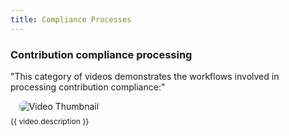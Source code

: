 ```yaml
---
title: Compliance Processes
---
```


### Contribution  compliance processing

"This category of videos demonstrates the workflows involved in processing contribution compliance:"

<div class="videos-grid">
  <div v-for="video in videos" :key="video.id" class="video-item">
    <a :href="video.videoUrl" target="_blank" rel="noopener noreferrer">
      <img :src="video.thumbnail" alt="Video Thumbnail">
    </a>
    <p>{{ video.description }}</p>
  </div>
</div>

<script>
export default {
  data() {
    return {
videos: [
   {
          id: 1,
          thumbnail: "https://img.youtube.com/vi/ra1mFRACPQc/hqdefault.jpg",
          videoUrl: "https://www.youtube.com/embed/ra1mFRACPQc",
          description: "Accessing Compliance module in FundMaster"
        },
        {
          id: 2,
          thumbnail: "https://img.youtube.com/vi/8jGy83XbH7E/hqdefault.jpg",
          videoUrl: "https://www.youtube.com/embed/8jGy83XbH7E",
          description: "Inspection creation proccess"
        },
        {
          id: 3,
          thumbnail: "https://img.youtube.com/vi/epnQ08e_-GU/hqdefault.jpg",
          videoUrl: "https://www.youtube.com/embed/epnQ08e_-GU",
          description: "How to create a court case"
        },
        {
          id: 4,
          thumbnail: "https://img.youtube.com/vi/k9EzW3Hypo/hqdefault.jpg",
          videoUrl: "https://www.youtube.com/embed/k9EzW3Hypo",
          description: "How to create a payment plan"
        },
              
        // Add more videos here...
      ],
    };
  }
};
</script>

<style>
.videos-grid {
  display: grid;
  grid-template-columns: repeat(3, 1fr);
  grid-gap: 20px;
}

.video-item {
  text-align: center;
  cursor: pointer;
}

.video-item p {
  text-align: left;
  margin-top: 8px;
  font-size: 12px;
  line-height: 1.4;
}

.video-item img {
  max-width: 100%;
  border-radius: 8px;  /* Ensures rounded corners */
  transition: transform 0.3s ease;  /* Smooth zoom-in effect */
}

.video-item img:hover {
  transform: scale(1.05);  /* Slight zoom on hover */
}

/* Play Button Overlay */
.play-overlay {
  position: absolute;
  top: 50%;
  left: 50%;
  transform: translate(-50%, -50%);
  font-size: 50px;
  color: white;
  background: rgba(0, 0, 0, 0.6);
  border-radius: 50%;
  padding: 10px 20px;
  opacity: 0.8;
  transition: opacity 0.3s;
}

.video-modal-overlay {
  position: fixed;
  top: 0;
  left: 0;
  width: 100%;
  height: 100%;
  background-color: rgba(0, 0, 0, 0.7);
  display: flex;
  justify-content: center;
  align-items: center;
  z-index: 9999;
  backdrop-filter: blur(5px);
}

.video-modal-frame {
  position: relative;
  width: 60%;
  padding-bottom: 33.75%;
  height: 0;
}

.video-modal-frame iframe {
  position: absolute;
  width: 100%;
  height: 90%;
}

.close-modal {
  position: absolute;
  top: 15px;
  right: 15px;
  background-color: red; /* Red background */
  color: white; /* White text/icon */
  border: none;
  font-size: 18px;
  cursor: pointer;
  padding: 8px 12px;
  border-radius: 5px;
  transition: background-color 0.3s ease;
}
</style>




